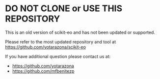 <!-- #region -->
# DO NOT CLONE or USE THIS REPOSITORY 

This is an old version of scikit-eo and has not been updated or supported.

Please refer to the most updated repository and tool at 
https://github.com/yotarazona/scikit-eo


If you have additional question please contact us at:

* https://github.com/yotarazona
* https://github.com/mfbenitezp
